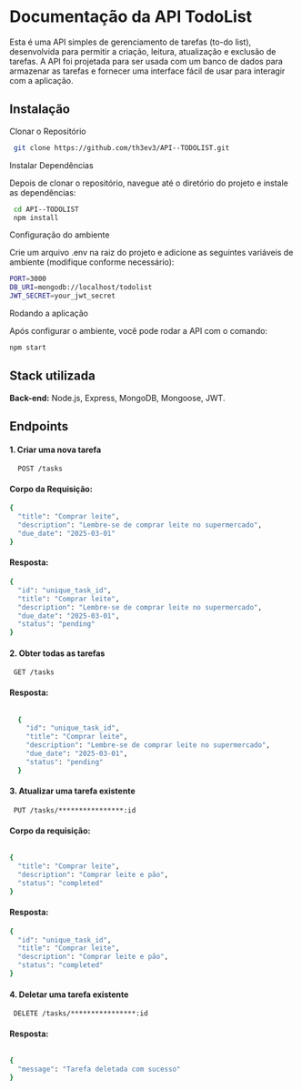 
# Documentação da API TodoList

Esta é uma API simples de gerenciamento de tarefas (to-do list), desenvolvida para permitir a criação, leitura, atualização e exclusão de tarefas. A API foi projetada para ser usada com um banco de dados para armazenar as tarefas e fornecer uma interface fácil de usar para interagir com a aplicação.

## Instalação

Clonar o Repositório

```bash
 git clone https://github.com/th3ev3/API--TODOLIST.git

```



Instalar Dependências 

Depois de clonar o repositório, navegue até o diretório do projeto e instale as dependências:


```bash
 cd API--TODOLIST
 npm install

```


Configuração do ambiente

Crie um arquivo .env na raiz do projeto e adicione as seguintes variáveis de ambiente (modifique conforme necessário):

```bash
PORT=3000
DB_URI=mongodb://localhost/todolist
JWT_SECRET=your_jwt_secret

```

Rodando a aplicação

Após configurar o ambiente, você pode rodar a API com o comando:

```bash
npm start

```
## Stack utilizada

**Back-end:** Node.js, Express, MongoDB, Mongoose, JWT.

## Endpoints

#### 1. Criar uma nova tarefa

```http
  POST /tasks
```
#### Corpo da Requisição:

```bash
{
  "title": "Comprar leite",
  "description": "Lembre-se de comprar leite no supermercado",
  "due_date": "2025-03-01"
}

```
#### Resposta: 

```bash
{
  "id": "unique_task_id",
  "title": "Comprar leite",
  "description": "Lembre-se de comprar leite no supermercado",
  "due_date": "2025-03-01",
  "status": "pending"
}
```




#### 2. Obter todas as tarefas

```http
 GET /tasks
```
#### Resposta:

```bash

  {
    "id": "unique_task_id",
    "title": "Comprar leite",
    "description": "Lembre-se de comprar leite no supermercado",
    "due_date": "2025-03-01",
    "status": "pending"
  }

```



#### 3. Atualizar uma tarefa existente

```http
 PUT /tasks/****************:id
```
#### Corpo da requisição:

```bash

{
  "title": "Comprar leite",
  "description": "Comprar leite e pão",
  "status": "completed"
}

```

#### Resposta:

```bash
{
  "id": "unique_task_id",
  "title": "Comprar leite",
  "description": "Comprar leite e pão",
  "status": "completed"
}
```



#### 4. Deletar uma tarefa existente

```http
 DELETE /tasks/****************:id
```
#### Resposta:

```bash

{
  "message": "Tarefa deletada com sucesso"
}

```





